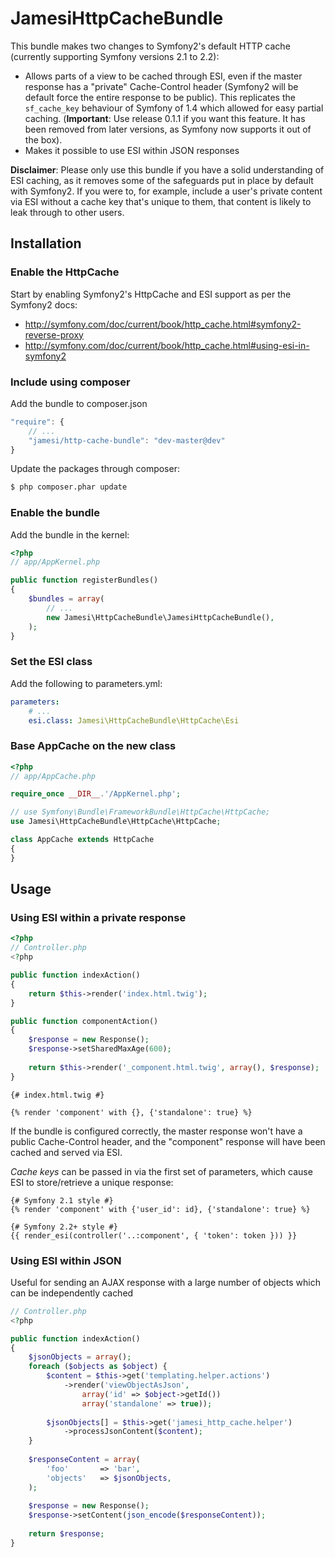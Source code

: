 JamesiHttpCacheBundle
=====================

This bundle makes two changes to Symfony2's default HTTP cache (currently
supporting Symfony versions 2.1 to 2.2):

* Allows parts of a view to be cached through ESI, even if the master response
  has a "private" Cache-Control header (Symfony2 will be default force the
  entire response to be public).  This replicates the ``sf_cache_key`` behaviour
  of Symfony of 1.4 which allowed for easy partial caching.
  (**Important**: Use release 0.1.1 if you want this feature.  It has been
  removed from later versions, as Symfony now supports it out of the box).
* Makes it possible to use ESI within JSON responses

**Disclaimer**: Please only use this bundle if you have a solid understanding
of ESI caching, as it removes some of the safeguards put in place by default
with Symfony2.  If you were to, for example, include a user's private content
via ESI without a cache key that's unique to them, that content is likely to leak
through to other users.

## Installation

### Enable the HttpCache

Start by enabling Symfony2's HttpCache and ESI support as per the Symfony2 docs:

* http://symfony.com/doc/current/book/http_cache.html#symfony2-reverse-proxy
* http://symfony.com/doc/current/book/http_cache.html#using-esi-in-symfony2

### Include using composer

Add the bundle to composer.json

``` js
"require": {
    // ...
    "jamesi/http-cache-bundle": "dev-master@dev"
}
```

Update the packages through composer:

``` bash
$ php composer.phar update
```

### Enable the bundle

Add the bundle in the kernel:

``` php
<?php
// app/AppKernel.php

public function registerBundles()
{
    $bundles = array(
        // ...
        new Jamesi\HttpCacheBundle\JamesiHttpCacheBundle(),
    );
}
```

### Set the ESI class

Add the following to parameters.yml:

``` yaml
parameters:
    # ...
    esi.class: Jamesi\HttpCacheBundle\HttpCache\Esi
```

### Base AppCache on the new class

``` php
<?php
// app/AppCache.php

require_once __DIR__.'/AppKernel.php';

// use Symfony\Bundle\FrameworkBundle\HttpCache\HttpCache;
use Jamesi\HttpCacheBundle\HttpCache\HttpCache;

class AppCache extends HttpCache
{
}
```

## Usage

### Using ESI within a private response

``` php
<?php
// Controller.php
<?php

public function indexAction()
{
    return $this->render('index.html.twig');
}

public function componentAction()
{
    $response = new Response();
    $response->setSharedMaxAge(600);
    
    return $this->render('_component.html.twig', array(), $response);
}
```

``` jinja
{# index.html.twig #}

{% render 'component' with {}, {'standalone': true} %}
```

If the bundle is configured correctly, the master response won't have a
public Cache-Control header, and the "component" response will have been
cached and served via ESI.

*Cache keys* can be passed in via the first set of parameters, which cause
ESI to store/retrieve a unique response:

``` jinja
{# Symfony 2.1 style #}
{% render 'component' with {'user_id': id}, {'standalone': true} %}

{# Symfony 2.2+ style #}
{{ render_esi(controller('..:component', { 'token': token })) }}
```

### Using ESI within JSON

Useful for sending an AJAX response with a large number of objects which
can be independently cached

``` php
// Controller.php
<?php

public function indexAction()
{
    $jsonObjects = array();
    foreach ($objects as $object) {
        $content = $this->get('templating.helper.actions')
            ->render('viewObjectAsJson', 
                array('id' => $object->getId())
                array('standalone' => true));
                
        $jsonObjects[] = $this->get('jamesi_http_cache.helper')
            ->processJsonContent($content);
    }
    
    $responseContent = array(
        'foo'       => 'bar',
        'objects'   => $jsonObjects,
    );
    
    $response = new Response();
    $response->setContent(json_encode($responseContent));
    
    return $response;
}
```
